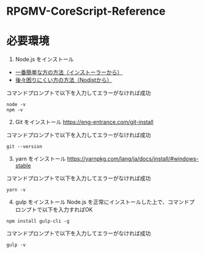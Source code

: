 # RPGMV-CoreScript-Reference

# 必要環境
1. Node.js をインストール
- [一番簡単な方の方法（インストーラーから）](https://qiita.com/Masayuki-M/items/840a997a824e18f576d8)
- [後々困りにくい方の方法（Nodistから）](https://qiita.com/nt_tn/items/f3193cde496399b41e51)

コマンドプロンプトで以下を入力してエラーがなければ成功
```
node -v
npm -v
```

2. Git をインストール
https://eng-entrance.com/git-install

コマンドプロンプトで以下を入力してエラーがなければ成功
```
git --version
```

3. yarn をインストール
https://yarnpkg.com/lang/ja/docs/install/#windows-stable

コマンドプロンプトで以下を入力してエラーがなければ成功
```
yarn -v
```

4. gulp をインストール
Node.js を正常にインストールした上で、コマンドプロンプトで以下を入力すればOK
```
npm install gulp-cli -g
```

コマンドプロンプトで以下を入力してエラーがなければ成功
```
gulp -v
```